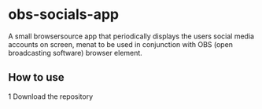 # obs-socials-app
A small browsersource app that periodically displays the users social media accounts on screen,
menat to be used in conjunction with OBS (open broadcasting software) browser element.

## How to use
1 Download the repository
